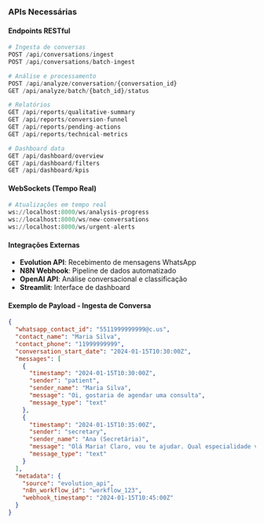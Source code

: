 ### APIs Necessárias

#### Endpoints RESTful
```python
# Ingesta de conversas
POST /api/conversations/ingest
POST /api/conversations/batch-ingest

# Análise e processamento
POST /api/analyze/conversation/{conversation_id}
GET /api/analyze/batch/{batch_id}/status

# Relatórios
GET /api/reports/qualitative-summary
GET /api/reports/conversion-funnel
GET /api/reports/pending-actions
GET /api/reports/technical-metrics

# Dashboard data
GET /api/dashboard/overview
GET /api/dashboard/filters
GET /api/dashboard/kpis
```

#### WebSockets (Tempo Real)
```python
# Atualizações em tempo real
ws://localhost:8000/ws/analysis-progress
ws://localhost:8000/ws/new-conversations
ws://localhost:8000/ws/urgent-alerts
```

#### Integrações Externas
- **Evolution API**: Recebimento de mensagens WhatsApp
- **N8N Webhook**: Pipeline de dados automatizado
- **OpenAI API**: Análise conversacional e classificação
- **Streamlit**: Interface de dashboard

#### Exemplo de Payload - Ingesta de Conversa
```json
{
  "whatsapp_contact_id": "5511999999999@c.us",
  "contact_name": "Maria Silva",
  "contact_phone": "11999999999",
  "conversation_start_date": "2024-01-15T10:30:00Z",
  "messages": [
    {
      "timestamp": "2024-01-15T10:30:00Z",
      "sender": "patient",
      "sender_name": "Maria Silva",
      "message": "Oi, gostaria de agendar uma consulta",
      "message_type": "text"
    },
    {
      "timestamp": "2024-01-15T10:35:00Z",
      "sender": "secretary",
      "sender_name": "Ana (Secretária)",
      "message": "Olá Maria! Claro, vou te ajudar. Qual especialidade você precisa?",
      "message_type": "text"
    }
  ],
  "metadata": {
    "source": "evolution_api",
    "n8n_workflow_id": "workflow_123",
    "webhook_timestamp": "2024-01-15T10:45:00Z"
  }
}
```
